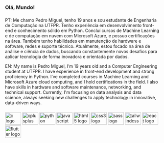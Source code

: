 <h3 align="left">Olá, Mundo!</h3>

###
PT:
Me chamo Pedro Miguel, tenho 19 anos e sou estudante de Engenharia de Computação na UTFPR. Tenho experiência em desenvolvimento front-end e conhecimento sólido em Python. Concluí cursos de Machine Learning e de computação em nuvem com Microsoft Azure, e possuo certificações na área. Também tenho habilidades em manutenção de hardware e software, redes e suporte técnico. Atualmente, estou focado na área de análise e ciência de dados, buscando constantemente novos desafios para aplicar tecnologia de forma inovadora e orientada por dados.

EN:
My name is Pedro Miguel, I’m 19 years old and a Computer Engineering student at UTFPR. I have experience in front-end development and strong proficiency in Python. I’ve completed courses in Machine Learning and Microsoft Azure cloud computing, and I hold certifications in the field. I also have skills in hardware and software maintenance, networking, and technical support. Currently, I'm focusing on data analysis and data science, always seeking new challenges to apply technology in innovative, data-driven ways.

###
<div align="left">
  <img src="https://cdn.jsdelivr.net/gh/devicons/devicon/icons/c/c-original.svg" height="40" width="52" alt="c logo"  />
  <img src="https://cdn.jsdelivr.net/gh/devicons/devicon/icons/cplusplus/cplusplus-original.svg" height="40" width="52" alt="cplusplus logo"  />
  <img src="https://cdn.jsdelivr.net/gh/devicons/devicon/icons/python/python-original.svg" height="40" width="52" alt="python logo"  />
  <img src="https://cdn.jsdelivr.net/gh/devicons/devicon/icons/javascript/javascript-original.svg" height="40" width="52" alt="javascript logo"  />
  <img src="https://cdn.jsdelivr.net/gh/devicons/devicon/icons/html5/html5-original.svg" height="40" width="52" alt="html5 logo"  />
  <img src="https://cdn.jsdelivr.net/gh/devicons/devicon/icons/css3/css3-original.svg" height="40" width="52" alt="css3 logo"  />
  <img src="https://cdn.jsdelivr.net/gh/devicons/devicon/icons/sass/sass-original.svg" height="40" width="52" alt="sass logo"  />
  <img src="https://cdn.jsdelivr.net/gh/devicons/devicon/icons/tailwindcss/tailwindcss-original-wordmark.svg" height="40" width="52" alt="tailwindcss logo"  />
  <img src="https://cdn.jsdelivr.net/gh/devicons/devicon/icons/react/react-original.svg" height="40" width="52" alt="react logo"  />
  <img src="https://cdn.jsdelivr.net/gh/devicons/devicon/icons/flutter/flutter-original.svg" height="40" width="52" alt="flutter logo"  />
</div>
